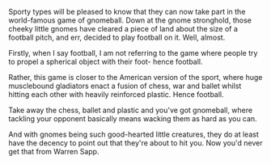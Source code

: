 Sporty types will be pleased to know that they can now take part in the world-famous game of gnomeball. Down at the gnome stronghold, those cheeky little gnomes have cleared a piece of land about the size of a football pitch, and err, decided to play football on it. Well, almost.

Firstly, when I say football, I am not referring to the game where people try to propel a spherical object with their foot- hence football.

Rather, this game is closer to the American version of the sport, where huge musclebound gladiators enact a fusion of chess, war and ballet whilst hitting each other with heavily reinforced plastic. Hence football.

Take away the chess, ballet and plastic and you've got gnomeball, where tackling your opponent basically means wacking them as hard as you can.

And with gnomes being such good-hearted little creatures, they do at least have the decency to point out that they're about to hit you. Now you'd never get that from Warren Sapp.
